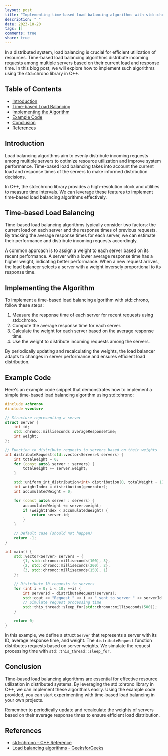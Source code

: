 ```yaml
---
layout: post
title: "Implementing time-based load balancing algorithms with std::chrono"
description: " "
date: 2023-10-20
tags: []
comments: true
share: true
---
```


In a distributed system, load balancing is crucial for efficient utilization of resources. Time-based load balancing algorithms distribute incoming requests among multiple servers based on their current load and response time. In this blog post, we will explore how to implement such algorithms using the std::chrono library in C++.

## Table of Contents
- [Introduction](#introduction)
- [Time-based Load Balancing](#time-based-load-balancing)
- [Implementing the Algorithm](#implementing-the-algorithm)
- [Example Code](#example-code)
- [Conclusion](#conclusion)
- [References](#references)

## Introduction

Load balancing algorithms aim to evenly distribute incoming requests among multiple servers to optimize resource utilization and improve system performance. Time-based load balancing takes into account the current load and response times of the servers to make informed distribution decisions.

In C++, the std::chrono library provides a high-resolution clock and utilities to measure time intervals. We can leverage these features to implement time-based load balancing algorithms effectively.

## Time-based Load Balancing

Time-based load balancing algorithms typically consider two factors: the current load on each server and the response times of previous requests. By tracking the average response times for each server, we can estimate their performance and distribute incoming requests accordingly.

A common approach is to assign a weight to each server based on its recent performance. A server with a lower average response time has a higher weight, indicating better performance. When a new request arrives, the load balancer selects a server with a weight inversely proportional to its response time.

## Implementing the Algorithm

To implement a time-based load balancing algorithm with std::chrono, follow these steps:

1. Measure the response time of each server for recent requests using std::chrono.
2. Compute the average response time for each server.
3. Calculate the weight for each server based on the average response time.
4. Use the weight to distribute incoming requests among the servers.

By periodically updating and recalculating the weights, the load balancer adapts to changes in server performance and ensures efficient load distribution.

## Example Code

Here's an example code snippet that demonstrates how to implement a simple time-based load balancing algorithm using std::chrono:

```cpp
#include <chrono>
#include <vector>

// Structure representing a server
struct Server {
    int id;
    std::chrono::milliseconds averageResponseTime;
    int weight;
};

// Function to distribute requests to servers based on their weights
int distributeRequest(std::vector<Server>& servers) {
    int totalWeight = 0;
    for (const auto& server : servers) {
        totalWeight += server.weight;
    }

    std::uniform_int_distribution<int> distribution(0, totalWeight - 1);
    int weightIndex = distribution(generator);
    int accumulatedWeight = 0;

    for (const auto& server : servers) {
        accumulatedWeight += server.weight;
        if (weightIndex < accumulatedWeight) {
            return server.id;
        }
    }

    // Default case (should not happen)
    return -1;
}

int main() {
    std::vector<Server> servers = {
        {1, std::chrono::milliseconds(100), 3},
        {2, std::chrono::milliseconds(200), 2},
        {3, std::chrono::milliseconds(150), 1}
    };

    // Distribute 10 requests to servers
    for (int i = 0; i < 10; ++i) {
        int serverId = distributeRequest(servers);
        std::cout << "Request " << i << " sent to server " << serverId << std::endl;
        // Simulate request processing time
        std::this_thread::sleep_for(std::chrono::milliseconds(500));
    }

    return 0;
}
```

In this example, we define a struct `Server` that represents a server with its ID, average response time, and weight. The `distributeRequest` function distributes requests based on server weights. We simulate the request processing time with `std::this_thread::sleep_for`.

## Conclusion

Time-based load balancing algorithms are essential for effective resource utilization in distributed systems. By leveraging the std::chrono library in C++, we can implement these algorithms easily. Using the example code provided, you can start experimenting with time-based load balancing in your own projects.

Remember to periodically update and recalculate the weights of servers based on their average response times to ensure efficient load distribution.

## References

- [std::chrono - C++ Reference](https://en.cppreference.com/w/cpp/chrono)
- [Load balancing algorithms - GeeksforGeeks](https://www.geeksforgeeks.org/load-balancing-algorithms/)